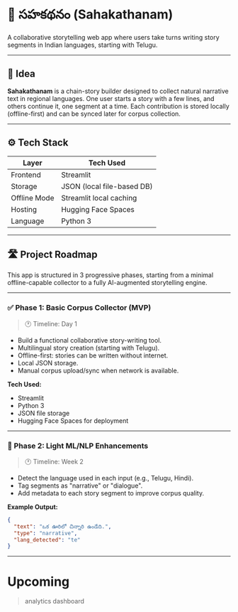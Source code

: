 # 📖 సహకథనం (Sahakathanam)

A collaborative storytelling web app where users take turns writing story segments in Indian languages, starting with Telugu.

---

## 🧠 Idea

**Sahakathanam** is a chain-story builder designed to collect natural narrative text in regional languages. One user starts a story with a few lines, and others continue it, one segment at a time. Each contribution is stored locally (offline-first) and can be synced later for corpus collection.

---

## ⚙️ Tech Stack

| Layer        | Tech Used                   |
|--------------|-----------------------------|
| Frontend     | Streamlit                   |
| Storage      | JSON (local file-based DB)  |
| Offline Mode | Streamlit local caching     |
| Hosting      | Hugging Face Spaces         |
| Language     | Python 3                    |

---

## 🛣️ Project Roadmap

This app is structured in 3 progressive phases, starting from a minimal offline-capable collector to a fully AI-augmented storytelling engine.

---

### ✅ Phase 1: Basic Corpus Collector (MVP)

> 🕐 Timeline: Day 1

- Build a functional collaborative story-writing tool.
- Multilingual story creation (starting with Telugu).
- Offline-first: stories can be written without internet.
- Local JSON storage.
- Manual corpus upload/sync when network is available.

**Tech Used:**
- Streamlit
- Python 3
- JSON file storage
- Hugging Face Spaces for deployment

---

### 🤖 Phase 2: Light ML/NLP Enhancements

> 🕐 Timeline: Week 2

- Detect the language used in each input (e.g., Telugu, Hindi).
- Tag segments as "narrative" or "dialogue".
- Add metadata to each story segment to improve corpus quality.

**Example Output:**
```json
{
  "text": "ఒక ఊరిలో చిన్నారి ఉండేది.",
  "type": "narrative",
  "lang_detected": "te"
}
```
---
# Upcoming

> analytics dashboard